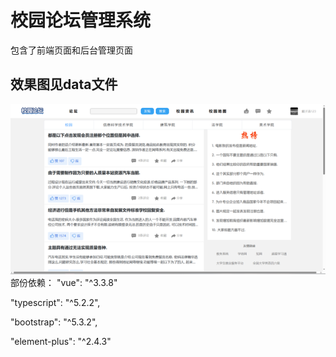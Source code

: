 # 校园论坛管理系统
包含了前端页面和后台管理页面
<h2> 效果图见data文件   </h2>
<div align="center">
  <img src="https://github.com/hanhanbina/schoolBBS/blob/main/data/%E5%89%8D%E5%8F%B0.png">
</div>
部份依赖：
 "vue": "^3.3.8"
 
 "typescript": "^5.2.2",
 
  "bootstrap": "^5.3.2",
  
  "element-plus": "^2.4.3"
  
